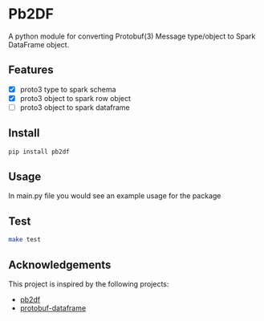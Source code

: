 # Pb2DF

A python module for converting Protobuf(3) Message type/object to Spark DataFrame object.

## Features

- [x] proto3 type to spark schema
- [x] proto3 object to spark row object
- [ ] proto3 object to spark dataframe

## Install

```bash
pip install pb2df
```

## Usage

In main.py file you would see an example usage for the package

## Test

```bash
make test
```

## Acknowledgements

This project is inspired by the following projects:

- [pb2df](https://github.com/bridgewell/pb2df)
- [protobuf-dataframe](https://github.com/aroch/protobuf-dataframe)
